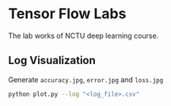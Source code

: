 # Tensor Flow Labs

The lab works of NCTU deep learning course.

## Log Visualization

Generate `accuracy.jpg`, `error.jpg` and `loss.jpg`

``` bash
python plot.py --log "<log_file>.csv"
```
